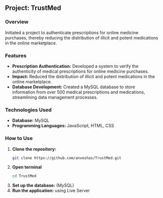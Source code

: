 ## Project: TrustMed

### Overview
Initiated a project to authenticate prescriptions for online medicine purchases, thereby reducing the distribution of illicit and potent medications in the online marketplace.

### Features
- **Prescription Authentication:** Developed a system to verify the authenticity of medical prescriptions for online medicine purchases.
- **Impact:** Reduced the distribution of illicit and potent medications in the online marketplace.
- **Database Development:** Created a MySQL database to store information from over 500 medical prescriptions and medications, streamlining data management processes.

### Technologies Used
- **Database:** MySQL
- **Programming Languages:** JavaScript, HTML, CSS

### How to Use
1. **Clone the repository:**
   ```bash
   git clone https://github.com/anveshas/TrustMed.git
2. **Open terminal**
   ```bash
   cd TrustMed
3. **Set up the database:** (MySQL)
4. **Run the application:** using Live Server

